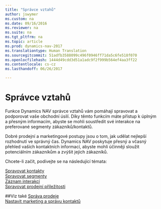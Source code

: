 ```yaml
---
title: "Správce vztahů"
author: jswymer
ms.custom: na
ms.date: 09/16/2016
ms.reviewer: na
ms.suite: na
ms.tgt_pltfrm: na
ms.topic: article
ms.prod: dynamics-nav-2017
ms.translationtype: Human Translation
ms.sourcegitcommit: 51adfb3588099c496f0946ff71da5c6fe518f070
ms.openlocfilehash: 1444d49cdd3d51a1adc9f2f999b564ef4aa3ff22
ms.contentlocale: cs-cz
ms.lasthandoff: 06/26/2017

---
```

# <a name="relationship-management"></a>Správce vztahů
Funkce Dynamics NAV správce vztahů vám pomáhají spravovat a podporovat vaše obchodní úsilí. Díky těmto funkcím máte přístup k úplným a přesným informacím, abyste se mohli soustředit své interakce na preferované segmenty zákazníků/kontaktů.

Dobré prodejní a marketingové postupy jsou o tom, jak udělat nejlepší rozhodnutí ve správný čas. Dynamics NAV poskytuje přesný a včasný přehled vašich kontaktních informací, abyste mohli účinněji sloužit potenciálním zákazníkům a zvýšit jejich zákazníků.

Chcete-li začít, podívejte se na následující témata:

[Spravovat kontakty](marketing-contacts.md)  
[Spravovat segmenty](marketing-segments.md)  
[Záznam interakcí](marketing-interactions.md)  
[Spravovat prodejní příležitosti](marketing-manage-sales-opportunities.md)

##<a name="see-also"></a>Viz také
[Správa prodeje](sales-manage-sales.md)  
[Nastavit marketing a správu kontaktů](marketing-setup-marketing.md)

